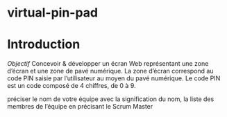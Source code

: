 # virtual-pin-pad
# Introduction
_Objectif_
Concevoir & développer un écran Web représentant une zone d’écran et une zone de pavé numérique. La zone d’écran correspond au code PIN saisie par l’utilisateur au moyen du pavé numérique. Le code PIN est un code composé de 4 chiffres, de 0 à 9. 



préciser le nom de votre équipe avec la signification du nom, la liste des membres de l’équipe en précisant le Scrum Master
